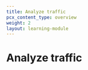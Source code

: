 ```yaml
---
title: Analyze traffic
pcx_content_type: overview
weight: 2
layout: learning-module
---
```


# Analyze traffic